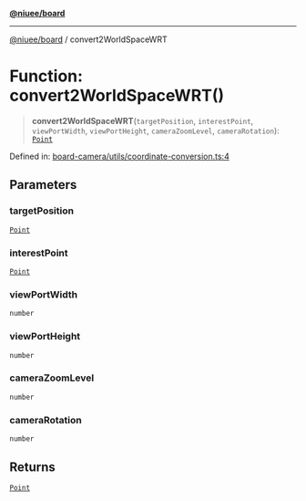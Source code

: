 [**@niuee/board**](../README.md)

***

[@niuee/board](../globals.md) / convert2WorldSpaceWRT

# Function: convert2WorldSpaceWRT()

> **convert2WorldSpaceWRT**(`targetPosition`, `interestPoint`, `viewPortWidth`, `viewPortHeight`, `cameraZoomLevel`, `cameraRotation`): [`Point`](../type-aliases/Point.md)

Defined in: [board-camera/utils/coordinate-conversion.ts:4](https://github.com/niuee/board/blob/d74620e4e63da3004adfc7105b7f1136fce9577c/src/board-camera/utils/coordinate-conversion.ts#L4)

## Parameters

### targetPosition

[`Point`](../type-aliases/Point.md)

### interestPoint

[`Point`](../type-aliases/Point.md)

### viewPortWidth

`number`

### viewPortHeight

`number`

### cameraZoomLevel

`number`

### cameraRotation

`number`

## Returns

[`Point`](../type-aliases/Point.md)
